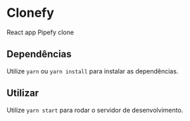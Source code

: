 # Clonefy

React app Pipefy clone

## Dependências

Utilize `yarn` ou `yarn install` para instalar as dependências.

## Utilizar

Utilize `yarn start` para rodar o servidor de desenvolvimento.
